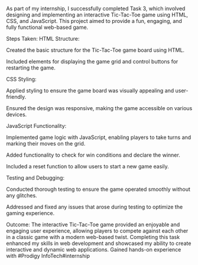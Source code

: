 

As part of my internship, I successfully completed Task 3, which involved designing and implementing an interactive Tic-Tac-Toe game using HTML, CSS, and JavaScript. This project aimed to provide a fun, engaging, and fully functional web-based game.

Steps Taken:
HTML Structure:

Created the basic structure for the Tic-Tac-Toe game board using HTML.

Included elements for displaying the game grid and control buttons for restarting the game.

CSS Styling:

Applied styling to ensure the game board was visually appealing and user-friendly.

Ensured the design was responsive, making the game accessible on various devices.

JavaScript Functionality:

Implemented game logic with JavaScript, enabling players to take turns and marking their moves on the grid.

Added functionality to check for win conditions and declare the winner.

Included a reset function to allow users to start a new game easily.

Testing and Debugging:

Conducted thorough testing to ensure the game operated smoothly without any glitches.

Addressed and fixed any issues that arose during testing to optimize the gaming experience.

Outcome:
The interactive Tic-Tac-Toe game provided an enjoyable and engaging user experience, allowing players to compete against each other in a classic game with a modern web-based twist. Completing this task enhanced my skills in web development and showcased my ability to create interactive and dynamic web applications.
 Gained hands-on experience with #Prodigy InfoTech#internship
